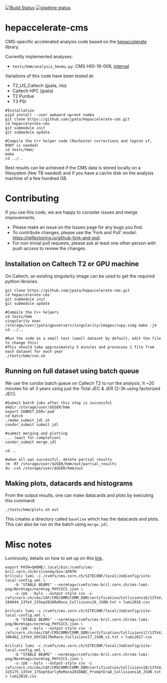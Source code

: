 [![Build Status](https://travis-ci.com/jpata/hepaccelerate.svg?branch=master)](https://travis-ci.com/jpata/hepaccelerate-cms)
[![pipeline status](https://gitlab.cern.ch/jpata/hepaccelerate-cms/badges/master/pipeline.svg)](https://gitlab.cern.ch/jpata/hepaccelerate-cms/commits/master)

# hepaccelerate-cms

CMS-specific accelerated analysis code based on the [hepaccelerate](https://github.com/hepaccelerate/hepaccelerate) library.

Currently implemented analyses:
- `tests/hmm/analysis_hmumu.py`: CMS-HIG-19-006, [internal](http://cms.cern.ch/iCMS/analysisadmin/cadilines?line=HIG-19-006&tp=an&id=2254&ancode=HIG-19-006)

Variations of this code have been tested at:
- T2_US_Caltech (jpata, nlu)
- Caltech HPC (jpata)
- T2 Purdue
- T3 PSI

~~~
#Installation
pip3 install --user awkward uproot numba
git clone https://github.com/jpata/hepaccelerate-cms.git
cd hepaccelerate-cms
git submodule init
git submodule update

#Compile the C++ helper code (Rochester corrections and lepton sf, ROOT is needed)
cd tests/hmm/
make
cd ../..
~~~

Best results can be achieved if the CMS data is stored locally on a filesystem (few TB needed) and if you have a cache disk on the analysis machine of a few hundred GB.

# Contributing
If you use this code, we are happy to consider issues and merge improvements.
- Please make an issue on the Issues page for any bugs you find.
- To contribute changes, please use the 'Fork and Pull' model: https://reflectoring.io/github-fork-and-pull.
- For non-trivial pull requests, please ask at least one other person with push access to review the changes.

## Installation on Caltech T2 or GPU machine

On Caltech, an existing singularity image can be used to get the required python libraries.
~~~
git clone https://github.com/jpata/hepaccelerate-cms.git
cd hepaccelerate-cms
git submodule init
git submodule update

#Compile the C++ helpers
cd tests/hmm
singularity exec /storage/user/jpata/gpuservers/singularity/images/cupy.simg make -j4
cd ../..

#Run the code as a small test (small dataset by default, edit the file to change this)
#This should take approximately 5 minutes and processes 1 file from each dataset for each year
./tests/hmm/run.sh
~~~


## Running on full dataset using batch queue
We use the condor batch queue on Caltech T2 to run the analysis. It ~20 minutes for all 3 years using just the Total JEC & JER (2-3h using factorized JEC).

~~~
#Submit batch jobs after this step is successful
mkdir /storage/user/$USER/hmm
export SUBMIT_DIR=`pwd`
cd batch
./make_submit_jdl.sh
condor_submit submit.jdl

#submit merging and plotting
... (wait for completion)
condor_submit merge.jdl

cd ..

#when all was successful, delete partial results
rm -Rf /storage/user/$USER/hmm/out/partial_results
du -csh /storage/user/$USER/hmm/out
~~~


## Making plots, datacards and histograms
From the output results, one can make datacards and plots by executing this command:
~~~
./tests/hmm/plots.sh out
~~~
This creates a directory called `baseline` which has the datacards and plots. This can also be run on the batch using `merge.jdl`.


# Misc notes
Luminosity, details on how to set up on this [link](https://cms-service-lumi.web.cern.ch/cms-service-lumi/brilwsdoc.html).
~~~
export PATH=$HOME/.local/bin:/cvmfs/cms-bril.cern.ch/brilconda/bin:$PATH
brilcalc lumi -c /cvmfs/cms.cern.ch/SITECONF/local/JobConfig/site-local-config.xml \
    -b "STABLE BEAMS" --normtag=/cvmfs/cms-bril.cern.ch/cms-lumi-pog/Normtags/normtag_PHYSICS.json \
    -u /pb --byls --output-style csv -i /afs/cern.ch/cms/CAF/CMSCOMM/COMM_DQM/certification/Collisions16/13TeV/ReReco/Final/Cert_271036-284044_13TeV_23Sep2016ReReco_Collisions16_JSON.txt > lumi2016.csv

brilcalc lumi -c /cvmfs/cms.cern.ch/SITECONF/local/JobConfig/site-local-config.xml \
    -b "STABLE BEAMS" --normtag=/cvmfs/cms-bril.cern.ch/cms-lumi-pog/Normtags/normtag_PHYSICS.json \
    -u /pb --byls --output-style csv -i /afs/cern.ch/cms/CAF/CMSCOMM/COMM_DQM/certification/Collisions17/13TeV/ReReco/Cert_294927-306462_13TeV_EOY2017ReReco_Collisions17_JSON_v1.txt > lumi2017.csv

brilcalc lumi -c /cvmfs/cms.cern.ch/SITECONF/local/JobConfig/site-local-config.xml \
    -b "STABLE BEAMS" --normtag=/cvmfs/cms-bril.cern.ch/cms-lumi-pog/Normtags/normtag_PHYSICS.json \
    -u /pb --byls --output-style csv -i /afs/cern.ch/cms/CAF/CMSCOMM/COMM_DQM/certification/Collisions18/13TeV/ReReco/Cert_314472-325175_13TeV_17SeptEarlyReReco2018ABC_PromptEraD_Collisions18_JSON.txt > lumi2018.csv
~~~

